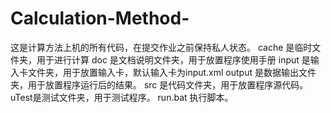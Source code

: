 # Calculation-Method-
这是计算方法上机的所有代码，在提交作业之前保持私人状态。
cache 是临时文件夹，用于进行计算
doc 是文档说明文件夹，用于放置程序使用手册
input 是输入卡文件夹，用于放置输入卡，默认输入卡为input.xml
output 是数据输出文件夹，用于放置程序运行后的结果。
src 是代码文件夹，用于放置程序源代码。
uTest是测试文件夹，用于测试程序。
run.bat 执行脚本。